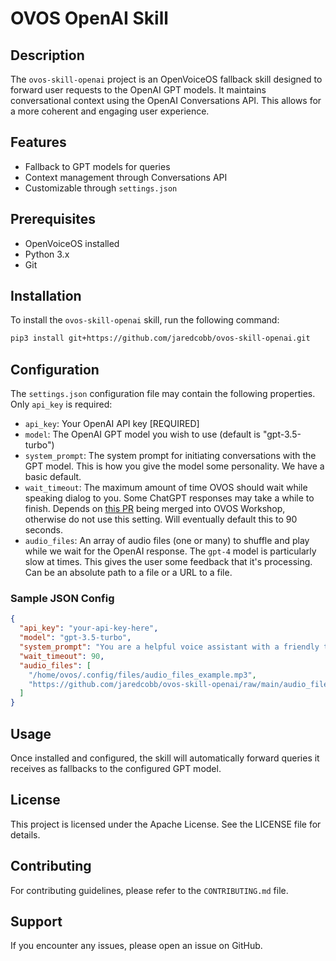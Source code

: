 # OVOS OpenAI Skill

## Description

The `ovos-skill-openai` project is an OpenVoiceOS fallback skill designed to forward user requests to the OpenAI GPT models. It maintains conversational context using the OpenAI Conversations API. This allows for a more coherent and engaging user experience.

## Features

- Fallback to GPT models for queries
- Context management through Conversations API
- Customizable through `settings.json`

## Prerequisites

- OpenVoiceOS installed
- Python 3.x
- Git

## Installation

To install the `ovos-skill-openai` skill, run the following command:

```bash
pip3 install git+https://github.com/jaredcobb/ovos-skill-openai.git
```

## Configuration

The `settings.json` configuration file may contain the following properties. Only `api_key` is required:

- `api_key`: Your OpenAI API key [REQUIRED]
- `model`: The OpenAI GPT model you wish to use (default is "gpt-3.5-turbo")
- `system_prompt`: The system prompt for initiating conversations with the GPT model. This is how you give the model some personality. We have a basic default.
- `wait_timeout`: The maximum amount of time OVOS should wait while speaking dialog to you. Some ChatGPT responses may take a while to finish. Depends on [this PR](https://github.com/OpenVoiceOS/OVOS-workshop/pull/146) being merged into OVOS Workshop, otherwise do not use this setting. Will eventually default this to 90 seconds.
- `audio_files`: An array of audio files (one or many) to shuffle and play while we wait for the OpenAI response. The `gpt-4` model is particularly slow at times. This gives the user some feedback that it's processing. Can be an absolute path to a file or a URL to a file.

### Sample JSON Config

```json
{
  "api_key": "your-api-key-here",
  "model": "gpt-3.5-turbo",
  "system_prompt": "You are a helpful voice assistant with a friendly tone and fun sense of humor",
  "wait_timeout": 90,
  "audio_files": [
    "/home/ovos/.config/files/audio_files_example.mp3",
    "https://github.com/jaredcobb/ovos-skill-openai/raw/main/audio_files_example.mp3"
  ]
}
```

## Usage

Once installed and configured, the skill will automatically forward queries it receives as fallbacks to the configured GPT model.

## License

This project is licensed under the Apache License. See the LICENSE file for details.

## Contributing

For contributing guidelines, please refer to the `CONTRIBUTING.md` file.

## Support

If you encounter any issues, please open an issue on GitHub.
